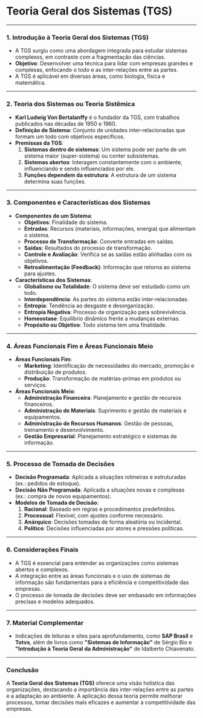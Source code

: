 # Teoria Geral dos Sistemas (TGS) 

---

### **1. Introdução à Teoria Geral dos Sistemas (TGS)**
- A TGS surgiu como uma abordagem integrada para estudar sistemas complexos, em contraste com a fragmentação das ciências.
- **Objetivo**: Desenvolver uma técnica para lidar com empresas grandes e complexas, enfocando o todo e as inter-relações entre as partes.
- A TGS é aplicável em diversas áreas, como biologia, física e matemática.

---

### **2. Teoria dos Sistemas ou Teoria Sistêmica**
- **Karl Ludwig Von Bertalanffy** é o fundador da TGS, com trabalhos publicados nas décadas de 1950 e 1960.
- **Definição de Sistema**: Conjunto de unidades inter-relacionadas que formam um todo com objetivos específicos.
- **Premissas da TGS**:
  1. **Sistemas dentro de sistemas**: Um sistema pode ser parte de um sistema maior (super-sistema) ou conter subsistemas.
  2. **Sistemas abertos**: Interagem constantemente com o ambiente, influenciando e sendo influenciados por ele.
  3. **Funções dependem da estrutura**: A estrutura de um sistema determina suas funções.

---

### **3. Componentes e Características dos Sistemas**
- **Componentes de um Sistema**:
  - **Objetivos**: Finalidade do sistema.
  - **Entradas**: Recursos (materiais, informações, energia) que alimentam o sistema.
  - **Processo de Transformação**: Converte entradas em saídas.
  - **Saídas**: Resultados do processo de transformação.
  - **Controle e Avaliação**: Verifica se as saídas estão alinhadas com os objetivos.
  - **Retroalimentação (Feedback)**: Informação que retorna ao sistema para ajustes.
- **Características dos Sistemas**:
  - **Globalismo ou Totalidade**: O sistema deve ser estudado como um todo.
  - **Interdependência**: As partes do sistema estão inter-relacionadas.
  - **Entropia**: Tendência ao desgaste e desorganização.
  - **Entropia Negativa**: Processo de organização para sobrevivência.
  - **Homeostase**: Equilíbrio dinâmico frente a mudanças externas.
  - **Propósito ou Objetivo**: Todo sistema tem uma finalidade.

---

### **4. Áreas Funcionais Fim e Áreas Funcionais Meio**
- **Áreas Funcionais Fim**:
  - **Marketing**: Identificação de necessidades do mercado, promoção e distribuição de produtos.
  - **Produção**: Transformação de matérias-primas em produtos ou serviços.
- **Áreas Funcionais Meio**:
  - **Administração Financeira**: Planejamento e gestão de recursos financeiros.
  - **Administração de Materiais**: Suprimento e gestão de materiais e equipamentos.
  - **Administração de Recursos Humanos**: Gestão de pessoas, treinamento e desenvolvimento.
  - **Gestão Empresarial**: Planejamento estratégico e sistemas de informação.

---

### **5. Processo de Tomada de Decisões**
- **Decisão Programada**: Aplicada a situações rotineiras e estruturadas (ex.: pedidos de estoque).
- **Decisão Não Programada**: Aplicada a situações novas e complexas (ex.: compra de novos equipamentos).
- **Modelos de Tomada de Decisão**:
  1. **Racional**: Baseado em regras e procedimentos predefinidos.
  2. **Processual**: Flexível, com ajustes conforme necessário.
  3. **Anárquico**: Decisões tomadas de forma aleatória ou incidental.
  4. **Político**: Decisões influenciadas por atores e pressões políticas.

---

### **6. Considerações Finais**
- A TGS é essencial para entender as organizações como sistemas abertos e complexos.
- A integração entre as áreas funcionais e o uso de sistemas de informação são fundamentais para a eficiência e competitividade das empresas.
- O processo de tomada de decisões deve ser embasado em informações precisas e modelos adequados.

---

### **7. Material Complementar**
- Indicações de leituras e sites para aprofundamento, como **SAP Brasil** e **Totvs**, além de livros como **"Sistemas de Informação"** de Sérgio Bio e **"Introdução à Teoria Geral da Administração"** de Idalberto Chiavenato.

---

### **Conclusão**
A **Teoria Geral dos Sistemas (TGS)** oferece uma visão holística das organizações, destacando a importância das inter-relações entre as partes e a adaptação ao ambiente. A aplicação dessa teoria permite melhorar processos, tomar decisões mais eficazes e aumentar a competitividade das empresas.

